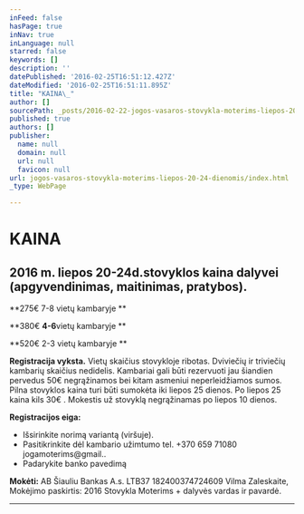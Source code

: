```yaml
---
inFeed: false
hasPage: true
inNav: true
inLanguage: null
starred: false
keywords: []
description: ''
datePublished: '2016-02-25T16:51:12.427Z'
dateModified: '2016-02-25T16:51:11.895Z'
title: "KAINA\_"
author: []
sourcePath: _posts/2016-02-22-jogos-vasaros-stovykla-moterims-liepos-20-24-dienomis.md
published: true
authors: []
publisher:
  name: null
  domain: null
  url: null
  favicon: null
url: jogos-vasaros-stovykla-moterims-liepos-20-24-dienomis/index.html
_type: WebPage

---
```

# KAINA 

## 2016 m. liepos 20-24d.stovyklos kaina dalyvei (apgyvendinimas, maitinimas, pratybos).

**275€   7-8 vietų kambaryje **

**380€   ****4-6****vietų kambaryje **

**520€   2-3 vietų kambaryje **

**Registracija vyksta.** Vietų skaičius stovykloje ribotas. Dviviečių ir triviečių kambarių skaičius  nedidelis. Kambariai gali būti rezervuoti jau šiandien pervedus 50€ negrąžinamos bei kitam asmeniui neperleidžiamos sumos. Pilna stovyklos kaina turi būti sumokėta iki liepos 25 dienos. Po liepos 25 kaina kils 30€ . Mokestis už stovyklą negrąžinamas po liepos 10 dienos. 

**Registracijos eiga:**

* Išsirinkite norimą variantą (viršuje).
* Pasitikrinkite dėl kambario užimtumo tel. +370 659 71080 jogamoterims@gmail..
* Padarykite banko pavedimą 

**Mokėti:** AB Šiauliu Bankas A.s. LTB37 182400374724609 Vilma Zaleskaite, Mokėjimo paskirtis: 2016 Stovykla Moterims + dalyvės vardas ir pavardė.

****